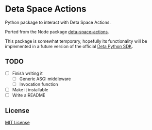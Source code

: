 # Deta Space Actions

Python package to interact with Deta Space Actions.

Ported from the Node package [deta-space-actions](https://www.npmjs.com/package/deta-space-actions).

This package is somewhat temporary, hopefully its functionality will be implemented in a future version of the official [Deta Python SDK](https://github.com/deta/deta-python).

## TODO

- [ ] Finish writing it
  - [ ] Generic ASGI middleware
  - [ ] Invocation function
- [ ] Make it installable
- [ ] Write a README

## License

[MIT License](LICENSE.txt)
